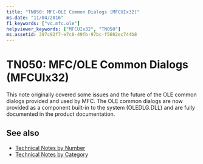 ```yaml
---
title: "TN050: MFC-OLE Common Dialogs (MFCUIx32)"
ms.date: "11/04/2016"
f1_keywords: ["vc.mfc.ole"]
helpviewer_keywords: ["MFCUIx32", "TN050"]
ms.assetid: 397c92f7-e7c8-49fb-97bc-f5602ec744b8
---
```

# TN050: MFC/OLE Common Dialogs (MFCUIx32)

This note originally covered some issues and the future of the OLE common dialogs provided and used by MFC. The OLE common dialogs are now provided as a component built-in to the system (OLEDLG.DLL) and are fully documented in the product documentation.

## See also

- [Technical Notes by Number](../mfc/technical-notes-by-number.md)
- [Technical Notes by Category](../mfc/technical-notes-by-category.md)
